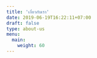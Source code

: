 ```yaml
---
title: 'เกี่ยวกับเรา'
date: 2019-06-19T16:22:11+07:00
draft: false
type: about-us
menu:
  main:
    weight: 60
---
```

